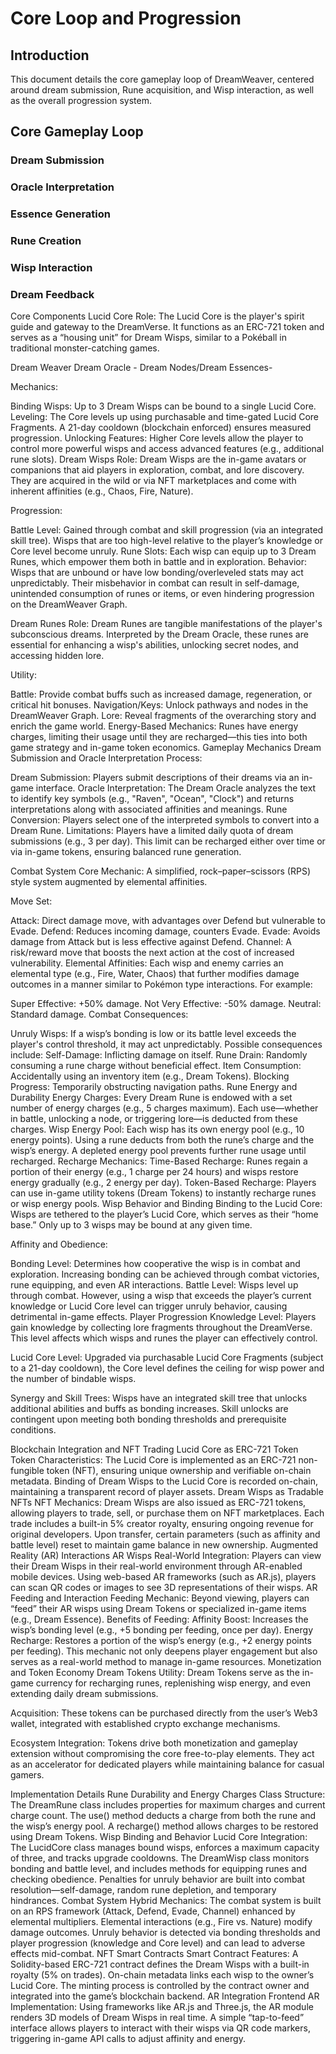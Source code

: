 # Core Loop and Progression

## Introduction
This document details the core gameplay loop of DreamWeaver, centered around dream submission, Rune acquisition, and Wisp interaction, as well as the overall progression system.

## Core Gameplay Loop
### Dream Submission
### Oracle Interpretation
### Essence Generation
### Rune Creation
### Wisp Interaction
### Dream Feedback
Core Components
Lucid Core
Role:
The Lucid Core is the player's spirit guide and gateway to the DreamVerse. It functions as an ERC-721 token and serves as a “housing unit” for Dream Wisps, similar to a Pokéball in traditional monster-catching games.

Dream Weaver
Dream Oracle -
Dream Nodes/Dream Essences-



Mechanics:

Binding Wisps: Up to 3 Dream Wisps can be bound to a single Lucid Core.
Leveling: The Core levels up using purchasable and time-gated Lucid Core Fragments. A 21-day cooldown (blockchain enforced) ensures measured progression.
Unlocking Features: Higher Core levels allow the player to control more powerful wisps and access advanced features (e.g., additional rune slots).
Dream Wisps
Role:
Dream Wisps are the in-game avatars or companions that aid players in exploration, combat, and lore discovery. They are acquired in the wild or via NFT marketplaces and come with inherent affinities (e.g., Chaos, Fire, Nature).

Progression:

Battle Level: Gained through combat and skill progression (via an integrated skill tree). Wisps that are too high-level relative to the player’s knowledge or Core level become unruly.
Rune Slots: Each wisp can equip up to 3 Dream Runes, which empower them both in battle and in exploration.
Behavior:
Wisps that are unbound or have low bonding/overleveled stats may act unpredictably. Their misbehavior in combat can result in self-damage, unintended consumption of runes or items, or even hindering progression on the DreamWeaver Graph.

Dream Runes
Role:
Dream Runes are tangible manifestations of the player's subconscious dreams. Interpreted by the Dream Oracle, these runes are essential for enhancing a wisp's abilities, unlocking secret nodes, and accessing hidden lore.

Utility:

Battle: Provide combat buffs such as increased damage, regeneration, or critical hit bonuses.
Navigation/Keys: Unlock pathways and nodes in the DreamWeaver Graph.
Lore: Reveal fragments of the overarching story and enrich the game world.
Energy-Based Mechanics: Runes have energy charges, limiting their usage until they are recharged—this ties into both game strategy and in-game token economics.
Gameplay Mechanics
Dream Submission and Oracle Interpretation
Process:

Dream Submission: Players submit descriptions of their dreams via an in-game interface.
Oracle Interpretation: The Dream Oracle analyzes the text to identify key symbols (e.g., "Raven", "Ocean", "Clock") and returns interpretations along with associated affinities and meanings.
Rune Conversion: Players select one of the interpreted symbols to convert into a Dream Rune.
Limitations:
Players have a limited daily quota of dream submissions (e.g., 3 per day). This limit can be recharged either over time or via in-game tokens, ensuring balanced rune generation.

Combat System
Core Mechanic:
A simplified, rock–paper–scissors (RPS) style system augmented by elemental affinities.

Move Set:

Attack: Direct damage move, with advantages over Defend but vulnerable to Evade.
Defend: Reduces incoming damage, counters Evade.
Evade: Avoids damage from Attack but is less effective against Defend.
Channel: A risk/reward move that boosts the next action at the cost of increased vulnerability.
Elemental Affinities:
Each wisp and enemy carries an elemental type (e.g., Fire, Water, Chaos) that further modifies damage outcomes in a manner similar to Pokémon type interactions. For example:

Super Effective: +50% damage.
Not Very Effective: -50% damage.
Neutral: Standard damage.
Combat Consequences:

Unruly Wisps: If a wisp’s bonding is low or its battle level exceeds the player's control threshold, it may act unpredictably. Possible consequences include:
Self-Damage: Inflicting damage on itself.
Rune Drain: Randomly consuming a rune charge without beneficial effect.
Item Consumption: Accidentally using an inventory item (e.g., Dream Tokens).
Blocking Progress: Temporarily obstructing navigation paths.
Rune Energy and Durability
Energy Charges:
Every Dream Rune is endowed with a set number of energy charges (e.g., 5 charges maximum). Each use—whether in battle, unlocking a node, or triggering lore—is deducted from these charges.
Wisp Energy Pool:
Each wisp has its own energy pool (e.g., 10 energy points). Using a rune deducts from both the rune’s charge and the wisp’s energy. A depleted energy pool prevents further rune usage until recharged.
Recharge Mechanics:
Time-Based Recharge: Runes regain a portion of their energy (e.g., 1 charge per 24 hours) and wisps restore energy gradually (e.g., 2 energy per day).
Token-Based Recharge: Players can use in-game utility tokens (Dream Tokens) to instantly recharge runes or wisp energy pools.
Wisp Behavior and Binding
Binding to the Lucid Core:
Wisps are tethered to the player’s Lucid Core, which serves as their “home base.” Only up to 3 wisps may be bound at any given time.

Affinity and Obedience:

Bonding Level: Determines how cooperative the wisp is in combat and exploration. Increasing bonding can be achieved through combat victories, rune equipping, and even AR interactions.
Battle Level: Wisps level up through combat. However, using a wisp that exceeds the player’s current knowledge or Lucid Core level can trigger unruly behavior, causing detrimental in-game effects.
Player Progression
Knowledge Level:
Players gain knowledge by collecting lore fragments throughout the DreamVerse. This level affects which wisps and runes the player can effectively control.

Lucid Core Level:
Upgraded via purchasable Lucid Core Fragments (subject to a 21-day cooldown), the Core level defines the ceiling for wisp power and the number of bindable wisps.

Synergy and Skill Trees:
Wisps have an integrated skill tree that unlocks additional abilities and buffs as bonding increases. Skill unlocks are contingent upon meeting both bonding thresholds and prerequisite conditions.

Blockchain Integration and NFT Trading
Lucid Core as ERC-721 Token
Token Characteristics:
The Lucid Core is implemented as an ERC-721 non-fungible token (NFT), ensuring unique ownership and verifiable on-chain metadata.
Binding of Dream Wisps to the Lucid Core is recorded on-chain, maintaining a transparent record of player assets.
Dream Wisps as Tradable NFTs
NFT Mechanics:
Dream Wisps are also issued as ERC-721 tokens, allowing players to trade, sell, or purchase them on NFT marketplaces.
Each trade includes a built-in 5% creator royalty, ensuring ongoing revenue for original developers.
Upon transfer, certain parameters (such as affinity and battle level) reset to maintain game balance in new ownership.
Augmented Reality (AR) Interactions
AR Wisps
Real-World Integration:
Players can view their Dream Wisps in their real-world environment through AR-enabled mobile devices.
Using web-based AR frameworks (such as AR.js), players can scan QR codes or images to see 3D representations of their wisps.
AR Feeding and Interaction
Feeding Mechanic:
Beyond viewing, players can “feed” their AR wisps using Dream Tokens or specialized in-game items (e.g., Dream Essence).
Benefits of Feeding:
Affinity Boost: Increases the wisp’s bonding level (e.g., +5 bonding per feeding, once per day).
Energy Recharge: Restores a portion of the wisp’s energy (e.g., +2 energy points per feeding).
This mechanic not only deepens player engagement but also serves as a real-world method to manage in-game resources.
Monetization and Token Economy
Dream Tokens
Utility:
Dream Tokens serve as the in-game currency for recharging runes, replenishing wisp energy, and even extending daily dream submissions.

Acquisition:
These tokens can be purchased directly from the user’s Web3 wallet, integrated with established crypto exchange mechanisms.

Ecosystem Integration:
Tokens drive both monetization and gameplay extension without compromising the core free-to-play elements. They act as an accelerator for dedicated players while maintaining balance for casual gamers.

Implementation Details
Rune Durability and Energy Charges
Class Structure:
The DreamRune class includes properties for maximum charges and current charge count.
The use() method deducts a charge from both the rune and the wisp’s energy pool.
A recharge() method allows charges to be restored using Dream Tokens.
Wisp Binding and Behavior
Lucid Core Integration:
The LucidCore class manages bound wisps, enforces a maximum capacity of three, and tracks upgrade cooldowns.
The DreamWisp class monitors bonding and battle level, and includes methods for equipping runes and checking obedience.
Penalties for unruly behavior are built into combat resolution—self-damage, random rune depletion, and temporary hindrances.
Combat System
Hybrid Mechanics:
The combat system is built on an RPS framework (Attack, Defend, Evade, Channel) enhanced by elemental multipliers.
Elemental interactions (e.g., Fire vs. Nature) modify damage outcomes.
Unruly behavior is detected via bonding thresholds and player progression (knowledge and Core level) and can lead to adverse effects mid-combat.
NFT Smart Contracts
Smart Contract Features:
A Solidity-based ERC-721 contract defines the Dream Wisps with a built-in royalty (5% on trades).
On-chain metadata links each wisp to the owner’s Lucid Core.
The minting process is controlled by the contract owner and integrated into the game’s blockchain backend.
AR Integration
Frontend AR Implementation:
Using frameworks like AR.js and Three.js, the AR module renders 3D models of Dream Wisps in real time.
A simple “tap-to-feed” interface allows players to interact with their wisps via QR code markers, triggering in-game API calls to adjust affinity and energy.